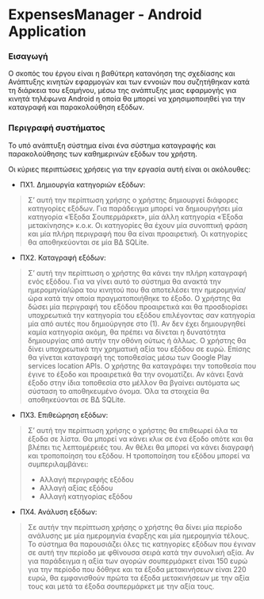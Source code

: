 # ExpensesManager - Android Application

### Εισαγωγή
Ο σκοπός του έργου είναι η βαθύτερη κατανόηση της σχεδίασης και Ανάπτυξης κινητών εφαρμογών και των εννοιών που συζητήθηκαν κατά τη διάρκεια του εξαμήνου, μέσω της ανάπτυξης μιας εφαρμογής για κινητά τηλέφωνα Android η οποία θα μπορεί να χρησιμοποιηθεί για την καταγραφή και παρακολούθηση εξόδων.

### Περιγραφή συστήματος
Το υπό ανάπτυξη σύστημα είναι ένα σύστημα καταγραφής και παρακολούθησης των καθημερινών εξόδων του χρήστη.

Οι κύριες περιπτώσεις χρήσεις για την εργασία αυτή είναι οι ακόλουθες:
- ΠΧ1. Δημιουργία κατηγοριών εξόδων:

> Σ’ αυτή την περίπτωση χρήσης ο χρήστης δημιουργεί διάφορες κατηγορίες εξόδων. 
> Για παράδειγμα μπορεί να δημιουργήσει μία κατηγορία
> «Έξοδα Σουπερμάρκετ», μία άλλη κατηγορία «Έξοδα μετακίνησης» κ.ο.κ. 
> Οι κατηγορίες θα έχουν μία συνοπτική φράση και μία πλήρη περιγραφή που θα είναι προαιρετική. 
> Οι κατηγορίες θα αποθηκεύονται σε μία ΒΔ SQLite.

- ΠΧ2. Καταγραφή εξόδων:

> Σ’ αυτή την περίπτωση ο χρήστης θα κάνει την πλήρη καταγραφή ενός εξόδου. 
> Για να γίνει αυτό το σύστημα θα ανακτά την ημερομηνία/ώρα του κινητού που θα αποτελέσει την ημερομηνία/ώρα κατά την οποία πραγματοποιήθηκε το έξοδο. 
> Ο χρήστης θα δώσει μία περιγραφή του εξόδου προαιρετικά και θα προσδιορίσει υποχρεωτικά την κατηγορία του εξόδου επιλέγοντας σαν κατηγορία μία από αυτές που δημιούργησε στο (1).
> Αν δεν έχει δημιουργηθεί καμία κατηγορία ακόμη, θα πρέπει να δίνεται η δυνατότητα δημιουργίας από αυτήν την οθόνη ούτως ή άλλως. 
> Ο χρήστης θα δίνει υποχρεωτικά την χρηματική αξία του εξόδου σε ευρώ. 
> Επίσης θα γίνεται καταγραφή της τοποθεσίας μέσω των Google Play services location APIs. 
> Ο χρήστης θα καταγράφει την τοποθεσία που έγινε το έξοδο και προαιρετικά θα την ονοματίζει. 
> Αν κάνει ξανά έξοδο στην ίδια τοποθεσία στο μέλλον θα βγαίνει αυτόματα ως σύσταση το αποθηκευμένο όνομα. 
> Όλα τα στοιχεία θα αποθηκεύονται σε ΒΔ SQLite.

- ΠΧ3. Επιθεώρηση εξόδων: 

> Σ’ αυτή την περίπτωση χρήσης ο χρήστης θα επιθεωρεί όλα τα έξοδα σε λίστα. 
> Θα μπορεί να κάνει κλικ σε ένα έξοδο οπότε και θα βλέπει τις λεπτομέρειές του. 
> Αν θέλει θα μπορεί να κάνει διαγραφή και τροποποίηση του εξόδου.
> Η	τροποποίηση του εξόδου μπορεί να συμπεριλαμβάνει:
> * Αλλαγή περιγραφής εξόδου
> * Αλλαγή αξίας εξόδου
> * Αλλαγή κατηγορίας εξόδου

- ΠΧ4. Ανάλυση εξόδων:

> Σε αυτήν την περίπτωση χρήσης ο χρήστης θα δίνει μία περίοδο ανάλυσης με μία ημερομηνία έναρξης και μία ημερομηνία τέλους. 
> Το σύστημα θα παρουσιάζει όλες τις κατηγορίες εξόδων που έγιναν σε αυτή την περίοδο με φθίνουσα σειρά κατά την συνολική αξία.
> Αν για παράδειγμα η αξία των αγορών σουπερμάρκετ είναι 150 ευρώ για την περίοδο που δόθηκε και τα έξοδα μετακινήσεων είναι 220 ευρώ, 
> θα εμφανισθούν πρώτα τα έξοδα μετακινήσεων με την αξία τους και μετά τα έξοδα σουπερμάρκετ με την αξία τους.

